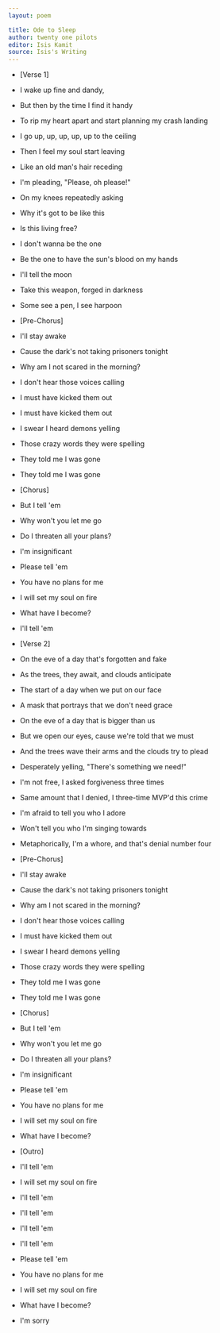 ```yaml
---
layout: poem

title: Ode to Sleep
author: twenty one pilots
editor: Isis Kamit
source: Isis's Writing
---
```

- [Verse 1] 

- I wake up fine and dandy,
- But then by the time I find it handy
- To rip my heart apart and start planning my crash landing
- I go up, up, up, up, up to the ceiling
- Then I feel my soul start leaving
- Like an old man's hair receding
- I'm pleading, "Please, oh please!"
- On my knees repeatedly asking
- Why it's got to be like this
- Is this living free?
- I don't wanna be the one
- Be the one to have the sun's blood on my hands
- I'll tell the moon
- Take this weapon, forged in darkness
- Some see a pen, I see harpoon


- [Pre-Chorus]

- I'll stay awake
- Cause the dark's not taking prisoners tonight
- Why am I not scared in the morning?
- I don't hear those voices calling
- I must have kicked them out
- I must have kicked them out
- I swear I heard demons yelling
- Those crazy words they were spelling
- They told me I was gone
- They told me I was gone


- [Chorus]

- But I tell 'em
- Why won't you let me go
- Do I threaten all your plans?
- I'm insignificant
- Please tell 'em
- You have no plans for me
- I will set my soul on fire
- What have I become?
- I'll tell 'em


- [Verse 2]

- On the eve of a day that's forgotten and fake
- As the trees, they await, and clouds anticipate
- The start of a day when we put on our face
- A mask that portrays that we don't need grace
- On the eve of a day that is bigger than us
- But we open our eyes, cause we're told that we must
- And the trees wave their arms and the clouds try to plead
- Desperately yelling, "There's something we need!"
- I'm not free, I asked forgiveness three times
- Same amount that I denied, I three-time MVP'd this crime
- I'm afraid to tell you who I adore
- Won't tell you who I'm singing towards
- Metaphorically, I'm a whore, and that's denial number four
 

- [Pre-Chorus]

- I'll stay awake
- Cause the dark's not taking prisoners tonight
- Why am I not scared in the morning?
- I don't hear those voices calling
- I must have kicked them out
- I swear I heard demons yelling
- Those crazy words they were spelling
- They told me I was gone
- They told me I was gone


- [Chorus]

- But I tell 'em
- Why won't you let me go
- Do I threaten all your plans?
- I'm insignificant
- Please tell 'em
- You have no plans for me
- I will set my soul on fire
- What have I become?


- [Outro]

- I'll tell 'em
- I will set my soul on fire
- I'll tell 'em
- I'll tell 'em
- I'll tell 'em
- I'll tell 'em
- Please tell 'em
- You have no plans for me
- I will set my soul on fire
- What have I become?
- I'm sorry
